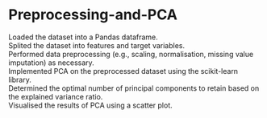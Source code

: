 # Preprocessing-and-PCA
Loaded the dataset into a Pandas dataframe.
<br>
Splited the dataset into features and target variables.
<br>
Performed data preprocessing (e.g., scaling, normalisation, missing value imputation) as necessary.
<br>
Implemented PCA on the preprocessed dataset using the scikit-learn library.
<br>
Determined the optimal number of principal components to retain based on the explained variance ratio.
<br>
Visualised the results of PCA using a scatter plot.
